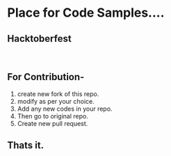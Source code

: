 # Place for Code Samples....

## Hacktoberfest

<br>

## For Contribution-

1. create new fork of this repo.
2. modify as per your choice.
3. Add any new codes in your repo.
4. Then go to original repo.
5. Create new pull request.

## Thats it.
